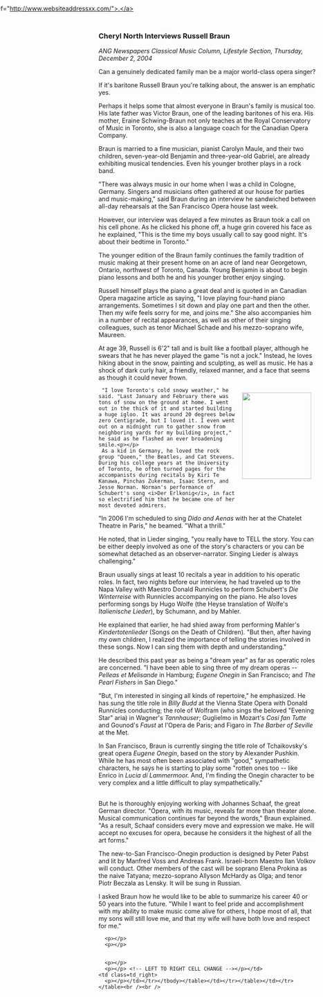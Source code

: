 <!-- MAIN TABLE -->
<tr class="table_main" >
    <td class=td_center 
valign=top><!-- PAGE TITLE --><!-- ARTICLE TITLE --><b>
      <h3>Cheryl North Interviews Russell Braun</b></h3>
      <p></p><!-- NEWSPAPER TITLE AND DATE --><i>ANG Newspapers Classical Music 
      Column, Lifestyle Section, Thursday, December 2, 2004 </i> 
      <p></p>
      <p></p>Can a genuinely dedicated family man be a major world-class opera singer?<p></p>
     If it's baritone Russell Braun you're talking about, the answer is an emphatic yes.<p></p>
     Perhaps it helps some that almost everyone in Braun's family is musical too. His late father was Victor Braun, one of the leading baritones of his era. His mother, Eraine Schwing-Braun not only teaches at the Royal Conservatory of Music in Toronto, she is also a language coach for the Canadian Opera Company.<p></p> 
      Braun is married to a fine musician, pianist Carolyn Maule, and their two children, seven-year-old Benjamin and three-year-old Gabriel, are already exhibiting musical tendencies. Even his younger brother plays in a rock band.<p></p>
      "There was always music in our home when I was a child in Cologne, Germany. Singers and musicians often gathered at our house for parties and music-making," said Braun during an interview he sandwiched between all-day rehearsals at the San Francisco Opera house last week.<p></p>
     However, our interview was delayed a few minutes as Braun took a call on his cell phone.
     As he clicked his phone off, a huge grin covered his face as he explained, "This is the time my boys usually call to say good night. It's about their bedtime in Toronto."<p></p>
      The younger edition of the Braun family continues the family tradition of music making at their present home on an acre of land near Georgetown, Ontario, northwest of Toronto, Canada. Young Benjamin is about to begin piano lessons and both he and his younger brother enjoy singing.<p></p>
       Russell himself plays the piano a great deal and is quoted in an Canadian Opera magazine article as saying, "I love playing four-hand piano arrangements. Sometimes I sit down and play one part and then the other. Then my wife feels sorry for me, and joins me."
     She also accompanies him in a number of recital appearances, as well as  other of their singing colleagues, such as tenor Michael Schade and his mezzo-soprano wife, Maureen.<p></p> 
      At age 39, Russell is 6'2" tall and is built like a football player, although he swears that he has never played the game "is not a jock."  Instead, he loves hiking about in the snow, painting and sculpting, as well as music. He has a shock of dark curly hair, a friendly, relaxed manner, and a face that seems as though it could never frown.<p></p> <p></p> 
      <! PICTURE GOES IN HERE>
<img height=200 hspace=12 
      src="images/russell_braun.jpg" width=160 
      align=right vspace=12 /> 
 
     "I love Toronto's cold snowy weather," he said. "Last January and February there was tons of snow on the ground at home. I went out in the thick of it and started building a huge igloo. It was around 20 degrees below zero Centigrade, but I loved it. I even went out on a midnight run to gather snow from neighboring yards for my building project," he said as he flashed an ever broadening smile.<p></p> 
     As a kid in Germany, he loved the rock group "Queen," the Beatles, and Cat Stevens.      
    During his college years at the University of Toronto, he often turned pages for the accompanists during recitals by Kiri Te Kanawa, Pinchas Zukerman, Isaac Stern, and Jesse Norman. Norman's performance of Schubert's song <i>Der Erlkonig</i>, in fact so electrified him that he became one of her most devoted admirers.
   "In 2006 I'm scheduled to sing <i>Dido and Aenas</i> with her at the Chatelet Theatre in Paris," he beamed. "What a thrill."<p></p>
   He noted, that in Lieder singing, "you really have to TELL the story. You can be either deeply involved as one of the story's characters or you can be somewhat detached as an observer-narrator. Singing Lieder is always challenging."<p></p>
     Braun usually sings at least 10 recitals a year in addition to his operatic roles. In fact, two nights before our interview, he had traveled up to the Napa Valley with Maestro Donald Runnicles to perform Schubert's <i>Die Winterreise</i> with Runnicles accompanying on the piano. He also loves performing songs by Hugo Wolfe (the Heyse translation of Wolfe's <i>Italienische Lieder</i>), by Schumann, and by Mahler.<p></p>
     He explained that earlier, he had shied away from performing Mahler's <i>Kindertotenlieder</i> (Songs on the Death of Children).
     "But then, after having my own children, I realized the importance of telling the stories involved in these songs. Now I can sing them with depth and understanding."<p></p>
      He described this past year as being a "dream year" as far as operatic roles are concerned.  "I have been able to sing three of my dream operas -- <i>Pelleas et Melisande</i> in Hamburg; <i>Eugene Onegin</i> in San Francisco; and <i>The Pearl Fishers</i> in San Diego."<p></p> 
     "But, I'm interested in singing all kinds of repertoire," he emphasized. He has sung the title role in  <i>Billy Budd</i> at the Vienna State Opera with Donald Runnicles conducting; the role of Wolfram (who sings the beloved "Evening Star" aria) in Wagner's <i>Tannhauser</i>; Guglielmo in Mozart's <i>Cosi fan Tutte</i> and Gounod's <i>Faust</i> at l'Opera de Paris; and Figaro in <i>The Barber of Seville</i> at the Met. <p></p>
      In San Francisco, Braun is currently singing the title role of Tchaikovsky's great opera <i>Eugene Onegin</i>, based on the story by Alexander Pushkin.
     While he has most often been associated with "good," sympathetic characters, he says he is starting to play some "rotten ones too -- like Enrico in <i>Lucia di Lammermoor.</i> And, I'm finding the Onegin character to be very complex and a little difficult to play sympathetically." <p></p>   
      But he is thoroughly enjoying working with Johannes Schaaf, the great German director. 
     "Opera, with its music, reveals far more than theater alone. Musical communication continues far beyond the words," Braun explained. "As a result,  Schaaf considers every move and expression we make. He will accept no excuses for opera, because he considers it the highest of all the art forms."<p></p> 
    The new-to-San Francisco-Onegin production is designed by Peter Pabst and lit by Manfred Voss and Andreas Frank. Israeli-born Maestro Ilan Volkov will conduct.
    Other members of the cast will be soprano Elena Prokina as the naive Tatyana; mezzo-soprano Allyson McHardy as Olga; and tenor Piotr Beczala as Lensky. It will be sung in Russian.<p></p>
     I asked Braun how he would like to be able to summarize his career 40 or 50 years into the future.
      "While I want to feel pride and accomplishment with my ability to make music come alive for others, I hope most of all, that my sons will still love me, and that my wife will have both love and respect for me." 

      <p></p> 
      <p></p>
     

      <p></p>
      <p></p> <!-- LEFT TO RIGHT CELL CHANGE --></p></td>
    <td class=td_right>
      <p></p></td></tr></tbody></table></td></tr></table></td></tr></table><br /><br />
<img height=1 src="images/btn_articles_on.gif" width=1 /> 
<img height=1 src="images/btn_casestudies_on.gif" width=1 /> 
<img height=1 src="images/btn_cheryl_on.gif" width=1 /> 
<img height=1 src="images/btn_cheryl_p_on.gif" width=1 /> 
<img height=1 src="images/btn_clients_on.gif" width=1 /> 
<img height=1 src="images/btn_contact_on.gif" width=1 /> 
<img height=1 src="images/btn_history_on.gif" width=1 /> 
<img height=1 src="images/btn_home_on.gif" width=1 /> 
<img height=1 src="images/btn_interviews_on.gif" width=1 /> 
<img height=1 src="images/btn_resume_on.gif" width=1 /> 
<img height=1 src="images/btn_reviews_on.gif" width=1 /> 
<img height=1 src="images/btn_services_on.gif" width=1 /> 
<img height=1 src="images/btn_warner_on.gif" width=1 /> 
<img height=1 src="images/btn_warner_p_on.gif" width=1 /> <!-- EXTERNAL LINKS --></p>
<div style="left: -20px; position: absolute; top: -20px"><a 
href="http://www.dunningmarketing.com/">.</a> <a 
href="http://www.witnessamerica.com/">.</a> <a 
href="http://www.witnessamerica.com/camcorders">.</a> <a 
href="http://www.ksql.com/">.</a> <a href="http://www.ascendaviation.com/">.</a> 
<a href="http://www.echovalleysupply.com/">.</a> <a 
href="http://www.northworks.net/">.</a> <a href="http://www.attainia.com/">.</a> 
<a href="http://www.briandunning.com/">.</a> <a 

<!add websites for external links here>
href="http://www.websiteaddressxx.com/">.</a> 
</div><!-- END EXTERNAL LINKS --></body></html>

